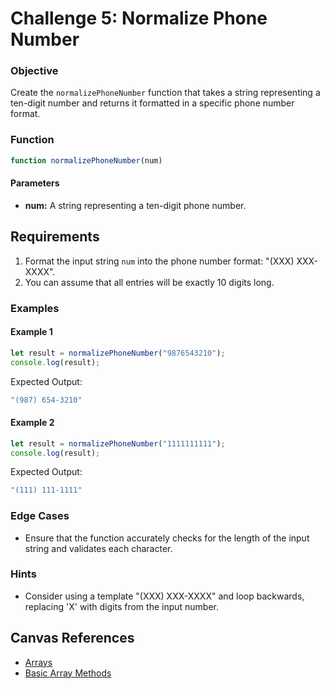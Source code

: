 # Challenge 5: Normalize Phone Number

### Objective
Create the `normalizePhoneNumber` function that takes a string representing a ten-digit number and returns it formatted in a specific phone number format.

### Function
```javascript
function normalizePhoneNumber(num)
```

#### Parameters
- **num:** A string representing a ten-digit phone number.

## Requirements
1. Format the input string `num` into the phone number format: "(XXX) XXX-XXXX".
2. You can assume that all entries will be exactly 10 digits long.

### Examples

#### Example 1
```javascript
let result = normalizePhoneNumber("9876543210");
console.log(result);
```
Expected Output:
```javascript
"(987) 654-3210"
```

#### Example 2
```javascript
let result = normalizePhoneNumber("1111111111");
console.log(result);
```
Expected Output:
```javascript
"(111) 111-1111"
```

### Edge Cases
- Ensure that the function accurately checks for the length of the input string and validates each character.

### Hints
- Consider using a template "(XXX) XXX-XXXX" and loop backwards, replacing 'X' with digits from the input number.

## Canvas References
- [Arrays](https://bloomtech.instructure.com/courses/2785/pages/arrays?module_item_id=690423)
- [Basic Array Methods](https://bloomtech.instructure.com/courses/2785/modules/items/690462)